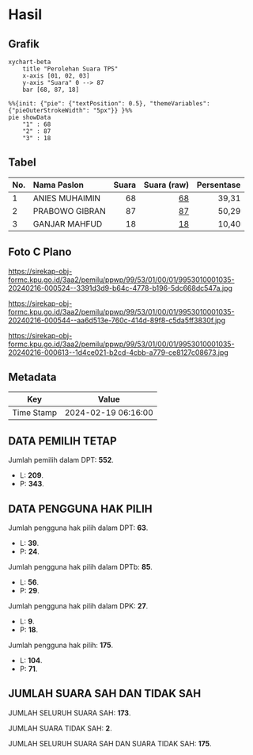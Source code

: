 # Hasil

## Grafik

```mermaid
xychart-beta
    title "Perolehan Suara TPS"
    x-axis [01, 02, 03]
    y-axis "Suara" 0 --> 87
    bar [68, 87, 18]
```

```mermaid
%%{init: {"pie": {"textPosition": 0.5}, "themeVariables": {"pieOuterStrokeWidth": "5px"}} }%%
pie showData
    "1" : 68
    "2" : 87
    "3" : 18
```

## Tabel

| No. | Nama Paslon    | Suara | Suara (raw) | Persentase |
|:--- |:-------------- | -----:| -----------:| ----------:|
| 1   | ANIES MUHAIMIN | 68    | [68][p-1]   | 39,31      |
| 2   | PRABOWO GIBRAN | 87    | [87][p-2]   | 50,29      |
| 3   | GANJAR MAHFUD  | 18    | [18][p-3]   | 10,40      |


[p-1]: https://github.com/gigit-pemilu/pemilu-2024-99-luar-negeri/blob/main/pilpres/hitung-suara/sub/99-luar-negeri/sub/53-jeddah-arab-saudi/sub/01-jeddah-arab-saudi/sub/0001-jeddah-arab-saudi/sub/035-ksk-023/sub/paslon-1.txt
[p-2]: https://github.com/gigit-pemilu/pemilu-2024-99-luar-negeri/blob/main/pilpres/hitung-suara/sub/99-luar-negeri/sub/53-jeddah-arab-saudi/sub/01-jeddah-arab-saudi/sub/0001-jeddah-arab-saudi/sub/035-ksk-023/sub/paslon-2.txt
[p-3]: https://github.com/gigit-pemilu/pemilu-2024-99-luar-negeri/blob/main/pilpres/hitung-suara/sub/99-luar-negeri/sub/53-jeddah-arab-saudi/sub/01-jeddah-arab-saudi/sub/0001-jeddah-arab-saudi/sub/035-ksk-023/sub/paslon-3.txt

## Foto C Plano

https://sirekap-obj-formc.kpu.go.id/3aa2/pemilu/ppwp/99/53/01/00/01/9953010001035-20240216-000524--3391d3d9-b64c-4778-b196-5dc668dc547a.jpg

https://sirekap-obj-formc.kpu.go.id/3aa2/pemilu/ppwp/99/53/01/00/01/9953010001035-20240216-000544--aa6d513e-760c-414d-89f8-c5da5ff3830f.jpg

https://sirekap-obj-formc.kpu.go.id/3aa2/pemilu/ppwp/99/53/01/00/01/9953010001035-20240216-000613--1d4ce021-b2cd-4cbb-a779-ce8127c08673.jpg


## Metadata

| Key        | Value               |
| ---------- | ------------------- |
| Time Stamp | 2024-02-19 06:16:00 |


## DATA PEMILIH TETAP

Jumlah pemilih dalam DPT: **552**.
 * L: **209**.
 * P: **343**.

## DATA PENGGUNA HAK PILIH

Jumlah pengguna hak pilih dalam DPT: **63**.
 * L: **39**.
 * P: **24**.

Jumlah pengguna hak pilih dalam DPTb: **85**.
 * L: **56**.
 * P: **29**.

Jumlah pengguna hak pilih dalam DPK: **27**.
 * L: **9**.
 * P: **18**.

Jumlah pengguna hak pilih: **175**.
 * L: **104**.
 * P: **71**.

## JUMLAH SUARA SAH DAN TIDAK SAH

JUMLAH SELURUH SUARA SAH: **173**.

JUMLAH SUARA TIDAK SAH: **2**.

JUMLAH SELURUH SUARA SAH DAN SUARA TIDAK SAH: **175**.


